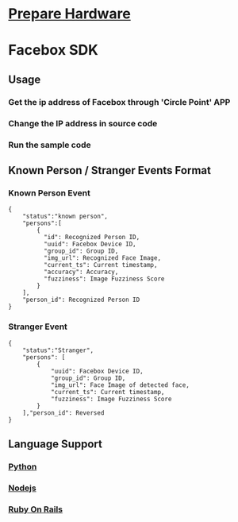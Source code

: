 # [Prepare Hardware](hardwares)

# Facebox SDK

## Usage

### Get the ip address of Facebox through 'Circle Point' APP
### Change the IP address in source code
### Run the sample code

## Known Person / Stranger Events Format
### Known Person Event
```
{
    "status":"known person",
    "persons":[
        {
          "id": Recognized Person ID,
          "uuid": Facebox Device ID,
          "group_id": Group ID,
          "img_url": Recognized Face Image,
          "current_ts": Current timestamp,
          "accuracy": Accuracy,
          "fuzziness": Image Fuzziness Score
        }
    ],
    "person_id": Recognized Person ID
}
```
### Stranger Event
```
{
    "status":"Stranger",
    "persons": [
        {
            "uuid": Facebox Device ID,
            "group_id": Group ID,
            "img_url": Face Image of detected face,
            "current_ts": Current timestamp,
            "fuzziness": Image Fuzziness Score
        }
    ],"person_id": Reversed
}
```

## Language Support

### [Python](python)
### [Nodejs](nodejs)
### [Ruby On Rails](ruby)



